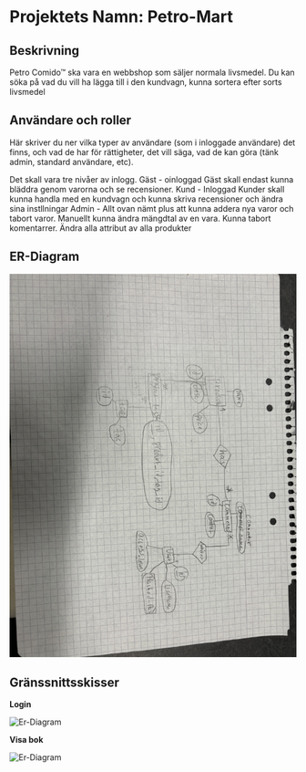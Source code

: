 # Projektets Namn: Petro-Mart

## Beskrivning

Petro Comido™ ska vara en webbshop som säljer normala livsmedel. Du kan söka på vad du vill ha lägga till i den kundvagn, kunna sortera efter sorts livsmedel


## Användare och roller

Här skriver du ner vilka typer av användare (som i inloggade användare) det finns, och vad de har för rättigheter, det vill säga, vad de kan göra (tänk admin, standard användare, etc).

Det skall vara tre nivåer av inlogg. 
Gäst - oinloggad
    Gäst skall endast kunna bläddra genom varorna och se recensioner. 
Kund - Inloggad
    Kunder skall kunna handla med en kundvagn och kunna skriva recensioner och ändra sina instllningar
Admin -
    Allt ovan nämt plus att kunna addera nya varor och tabort varor. Manuellt kunna ändra mängdtal av en vara. Kunna tabort komentarrer. Ändra alla attribut av alla produkter 



## ER-Diagram

![Er-Diagram](./er_diagram.png?raw=true "ER-diagram")

## Gränssnittsskisser

**Login**

![Er-Diagram](./ui_login.png?raw=true "ER-diagram")

**Visa bok**

![Er-Diagram](./ui_show_book.png?raw=true "ER-diagram")